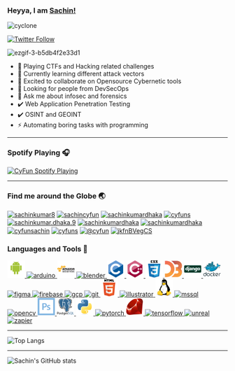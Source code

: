 ### Heyya, I am  [Sachin<CyFu>!](https://linkedin.com/in/sachinkumardhaka) 

![cyclone](https://user-images.githubusercontent.com/78366282/121140930-0b77a600-c858-11eb-81c0-726c8344e6ea.gif)




[![Twitter Follow](https://img.shields.io/twitter/follow/Cy5un?color=1DA1F2&logo=twitter&style=for-the-badge)](https://twitter.com/intent/follow?original_referer=https%3A%2F%2Fgithub.com%2FS4CH&screen_name=SachinCyFun)


![ezgif-3-b5db4f2e33d1](https://user-images.githubusercontent.com/78366282/112976616-b9891480-9172-11eb-9888-d75fa809e4a1.gif)




- 🔭 Playing CTFs and Hacking related challenges
- 🌱 Currently learning different attack vectors
- 👯 Excited to collaborate on Opensource Cybernetic tools
- 🤔 Looking for people from DevSecOps
- 💬 Ask me about infosec and forensics
-  ✔️ Web Application Penetration Testing
-  ✔️ OSINT and GEOINT 
- ⚡ Automating boring tasks with programming

---------------------------------------------------------------------

### Spotify Playing 🎧

[<img src="https://now-playing-codestackr.vercel.app/api/spotify-playing" alt="CyFun Spotify Playing" width="350" />](https://open.spotify.com/user/q1ms6z3j6qayohjlwve9ei4ag)

---------------------------------------------------------------------


### Find me around the Globe 🌏

<p align="left">
<a href="https://dev.to/sachinkumar8" target="blank"><img align="center" src="https://cdn.jsdelivr.net/npm/simple-icons@3.0.1/icons/dev-dot-to.svg" alt="sachinkumar8" height="30" width="40" /></a>
<a href="https://twitter.com/sachincyfun" target="blank"><img align="center" src="https://cdn.jsdelivr.net/npm/simple-icons@3.0.1/icons/twitter.svg" alt="sachincyfun" height="30" width="40" /></a>
<a href="https://linkedin.com/in/sachinkumardhaka" target="blank"><img align="center" src="https://cdn.jsdelivr.net/npm/simple-icons@3.0.1/icons/linkedin.svg" alt="sachinkumardhaka" height="30" width="40" /></a>
<a href="https://kaggle.com/cyfuns" target="blank"><img align="center" src="https://cdn.jsdelivr.net/npm/simple-icons@3.0.1/icons/kaggle.svg" alt="cyfuns" height="30" width="40" /></a>
<a href="https://fb.com/sachinkumar.dhaka.9" target="blank"><img align="center" src="https://cdn.jsdelivr.net/npm/simple-icons@3.0.1/icons/facebook.svg" alt="sachinkumar.dhaka.9" height="30" width="40" /></a>
<a href="https://instagram.com/sachinkumardhaka" target="blank"><img align="center" src="https://cdn.jsdelivr.net/npm/simple-icons@3.0.1/icons/instagram.svg" alt="sachinkumardhaka" height="30" width="40" /></a>
<a href="https://www.youtube.com/c/sachinkumardhaka" target="blank"><img align="center" src="https://cdn.jsdelivr.net/npm/simple-icons@3.0.1/icons/youtube.svg" alt="sachinkumardhaka" height="30" width="40" /></a>
<a href="https://www.codechef.com/users/cyfunsachin" target="blank"><img align="center" src="https://cdn.jsdelivr.net/npm/simple-icons@3.1.0/icons/codechef.svg" alt="cyfunsachin" height="30" width="40" /></a>
<a href="https://www.leetcode.com/cyfuns" target="blank"><img align="center" src="https://cdn.jsdelivr.net/npm/simple-icons@3.0.1/icons/leetcode.svg" alt="cyfuns" height="30" width="40" /></a>
<a href="https://www.hackerearth.com/@cyfun" target="blank"><img align="center" src="https://cdn.jsdelivr.net/npm/simple-icons@3.0.1/icons/hackerearth.svg" alt="@cyfun" height="30" width="40" /></a>
<a href="https://discord.gg/jkfnBVegCS" target="blank"><img align="center" src="https://cdn.jsdelivr.net/npm/simple-icons@3.0.1/icons/discord.svg" alt="jkfnBVegCS" height="30" width="40" /></a>
</p>

<h3 align="left">Languages and Tools 🔧</h3>
<p align="left"> <a href="https://developer.android.com" target="_blank"> <img src="https://raw.githubusercontent.com/devicons/devicon/master/icons/android/android-original-wordmark.svg" alt="android" width="40" height="40"/> </a> <a href="https://www.arduino.cc/" target="_blank"> <img src="https://cdn.worldvectorlogo.com/logos/arduino-1.svg" alt="arduino" width="40" height="40"/> </a> <a href="https://aws.amazon.com" target="_blank"> <img src="https://raw.githubusercontent.com/devicons/devicon/master/icons/amazonwebservices/amazonwebservices-original-wordmark.svg" alt="aws" width="40" height="40"/> </a> <a href="https://www.blender.org/" target="_blank"> <img src="https://download.blender.org/branding/community/blender_community_badge_white.svg" alt="blender" width="40" height="40"/> </a> <a href="https://www.cprogramming.com/" target="_blank"> <img src="https://raw.githubusercontent.com/devicons/devicon/master/icons/c/c-original.svg" alt="c" width="40" height="40"/> </a> <a href="https://www.w3schools.com/cpp/" target="_blank"> <img src="https://raw.githubusercontent.com/devicons/devicon/master/icons/cplusplus/cplusplus-original.svg" alt="cplusplus" width="40" height="40"/> </a> <a href="https://www.w3schools.com/css/" target="_blank"> <img src="https://raw.githubusercontent.com/devicons/devicon/master/icons/css3/css3-original-wordmark.svg" alt="css3" width="40" height="40"/> </a> <a href="https://d3js.org/" target="_blank"> <img src="https://raw.githubusercontent.com/devicons/devicon/master/icons/d3js/d3js-original.svg" alt="d3js" width="40" height="40"/> </a> <a href="https://www.djangoproject.com/" target="_blank"> <img src="https://raw.githubusercontent.com/devicons/devicon/master/icons/django/django-original.svg" alt="django" width="40" height="40"/> </a> <a href="https://www.docker.com/" target="_blank"> <img src="https://raw.githubusercontent.com/devicons/devicon/master/icons/docker/docker-original-wordmark.svg" alt="docker" width="40" height="40"/> </a> <a href="https://www.figma.com/" target="_blank"> <img src="https://www.vectorlogo.zone/logos/figma/figma-icon.svg" alt="figma" width="40" height="40"/> </a> <a href="https://firebase.google.com/" target="_blank"> <img src="https://www.vectorlogo.zone/logos/firebase/firebase-icon.svg" alt="firebase" width="40" height="40"/> </a> <a href="https://cloud.google.com" target="_blank"> <img src="https://www.vectorlogo.zone/logos/google_cloud/google_cloud-icon.svg" alt="gcp" width="40" height="40"/> </a> <a href="https://git-scm.com/" target="_blank"> <img src="https://www.vectorlogo.zone/logos/git-scm/git-scm-icon.svg" alt="git" width="40" height="40"/> </a> <a href="https://www.w3.org/html/" target="_blank"> <img src="https://raw.githubusercontent.com/devicons/devicon/master/icons/html5/html5-original-wordmark.svg" alt="html5" width="40" height="40"/> </a> <a href="https://www.adobe.com/in/products/illustrator.html" target="_blank"> <img src="https://www.vectorlogo.zone/logos/adobe_illustrator/adobe_illustrator-icon.svg" alt="illustrator" width="40" height="40"/> </a> <a href="https://www.linux.org/" target="_blank"> <img src="https://raw.githubusercontent.com/devicons/devicon/master/icons/linux/linux-original.svg" alt="linux" width="40" height="40"/> </a> <a href="https://www.microsoft.com/en-us/sql-server" target="_blank"> <img src="https://cdn.worldvectorlogo.com/logos/microsoft-sql-server.svg" alt="mssql" width="40" height="40"/> </a> <a href="https://opencv.org/" target="_blank"> <img src="https://www.vectorlogo.zone/logos/opencv/opencv-icon.svg" alt="opencv" width="40" height="40"/> </a> <a href="https://www.photoshop.com/en" target="_blank"> <img src="https://raw.githubusercontent.com/devicons/devicon/master/icons/photoshop/photoshop-line.svg" alt="photoshop" width="40" height="40"/> </a> <a href="https://www.postgresql.org" target="_blank"> <img src="https://raw.githubusercontent.com/devicons/devicon/master/icons/postgresql/postgresql-original-wordmark.svg" alt="postgresql" width="40" height="40"/> </a> <a href="https://www.python.org" target="_blank"> <img src="https://raw.githubusercontent.com/devicons/devicon/master/icons/python/python-original.svg" alt="python" width="40" height="40"/> </a> <a href="https://pytorch.org/" target="_blank"> <img src="https://www.vectorlogo.zone/logos/pytorch/pytorch-icon.svg" alt="pytorch" width="40" height="40"/> </a> <a href="https://www.ruby-lang.org/en/" target="_blank"> <img src="https://raw.githubusercontent.com/devicons/devicon/master/icons/ruby/ruby-original.svg" alt="ruby" width="40" height="40"/> </a> <a href="https://www.tensorflow.org" target="_blank"> <img src="https://www.vectorlogo.zone/logos/tensorflow/tensorflow-icon.svg" alt="tensorflow" width="40" height="40"/> </a> <a href="https://unrealengine.com/" target="_blank"> <img src="https://raw.githubusercontent.com/kenangundogan/fontisto/036b7eca71aab1bef8e6a0518f7329f13ed62f6b/icons/svg/brand/unreal-engine.svg" alt="unreal" width="40" height="40"/> </a> <a href="https://zapier.com" target="_blank"> <img src="https://www.vectorlogo.zone/logos/zapier/zapier-icon.svg" alt="zapier" width="40" height="40"/> </a> </p>

---------------------------------------------------------------------

![Top Langs](https://github-readme-stats.vercel.app/api/top-langs/?username=S4CH&layout=compact)

---------------------------------------------------------------------

![Sachin's GitHub stats](https://github-readme-stats.vercel.app/api?username=S4CH&theme=tokyonight&show_icons=true)

